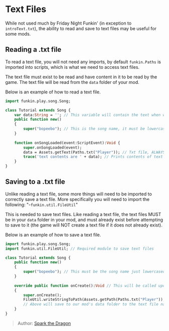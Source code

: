 [tags]: / "advanced,txt,hscript"

# Text Files

While not used much by Friday Night Funkin' (in exception to `introText.txt`), the ability to read and save to text files may be useful for some mods. 

## Reading a .txt file

To read a text file, you will not need any imports, by default `funkin.Paths` is imported into scripts, which is what we need to access text files.

The text file must exist to be read and have content in it to be read by the game. The text file will be read from the `data` folder of your mod.

Below is an example of how to read a text file.

```haxe
import funkin.play.song.Song;

class Tutorial extends Song {
    var data:String = ''; // This variable will contain the text when we read the text file.
    public function new() 
    {
        super("bopeebo"); // This is the song name, it must be lowercase here.
    }
    
    function onSongLoaded(event:ScriptEvent):Void {
        super.onSongLoaded(event);
        data = Assets.getText(Paths.txt("Player")); // Txt file, ALWAYS in "data" folder.
        trace('text contents are ' + data); // Prints contents of text file in the console.
    }
}
```

## Saving to a .txt file

Unlike reading a text file, some more things will need to be imported to correctly save a text file. More specifically you will need to import the following:
"-`funkin.util.FileUtil`"

This is needed to save text files. Like reading a text file, the text files MUST be in your `data` folder in your mod, and must already exist before attempting to save to it (the game will NOT create a text file if it does not already exist).

Below is an example of how to save a text file.

```haxe
import funkin.play.song.Song;
import funkin.util.FileUtil; // Required module to save text files

class Tutorial extends Song {
    public function new() 
    {
        super("bopeebo"); // This must be the song name just lowercased
    }
    
    override public function onCreate():Void // This will be called upon the game starting
    {
        super.onCreate();
        FileUtil.writeStringToPath(Assets.getPath(Paths.txt("Player")), 'extra large potato'); 
        // Above will save to our mod's data folder to the text file named "Player.txt" and will write "extra large potato" in said text file
    }
}
```

> Author: [Spark the Dragon](https://github.com/spark-the-dragon)
